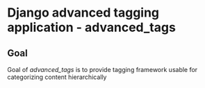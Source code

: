 Django advanced tagging application - **advanced_tags**
=======================================================

Goal
----

Goal of *advanced_tags* is to provide tagging framework usable for categorizing content hierarchically
